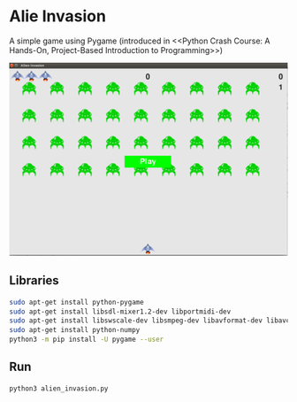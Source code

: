 # Alie Invasion
A simple game using Pygame (introduced in <<Python Crash Course: A Hands-On, Project-Based Introduction to Programming>>)

![](https://raw.githubusercontent.com/TongLing916/alien_invasion/master/images/alien_invasion.png)

## Libraries

```bash
sudo apt-get install python-pygame
sudo apt-get install libsdl-mixer1.2-dev libportmidi-dev
sudo apt-get install libswscale-dev libsmpeg-dev libavformat-dev libavcode-dev
sudo apt-get install python-numpy
python3 -m pip install -U pygame --user
```

## Run
```bash
python3 alien_invasion.py
```
